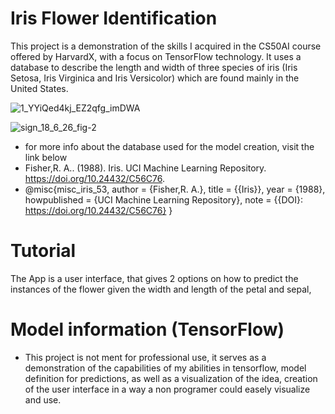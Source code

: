 # Iris Flower Identification
  This project is a demonstration of the skills I acquired in the CS50AI course offered by HarvardX,  with a focus on TensorFlow technology. It uses a database to describe the length and         width of three species of iris (Iris Setosa, Iris Virginica and Iris Versicolor)  which are found mainly in the United States.
  
![1_YYiQed4kj_EZ2qfg_imDWA](https://github.com/Superjoa10/iris_identif-GUI/assets/108309932/aa1d8587-576a-496f-9e04-af66c74e9789)

![sign_18_6_26_fig-2](https://github.com/Superjoa10/iris_identif-GUI/assets/108309932/80163573-6ad6-47c6-a563-d7bcba590b94)

* for more info about the database used for the model creation, visit the link below
* Fisher,R. A.. (1988). Iris. UCI Machine Learning Repository. https://doi.org/10.24432/C56C76.
* @misc{misc_iris_53,
  author       = {Fisher,R. A.},
  title        = {{Iris}},
  year         = {1988},
  howpublished = {UCI Machine Learning Repository},
  note         = {{DOI}: https://doi.org/10.24432/C56C76}
}

# Tutorial 
The App is a user interface, that gives 2 options on how to predict the instances of the flower given the width and length of the petal and sepal,

# Model information (TensorFlow)


* This project is not ment for professional use, it serves as a demonstration of the capabilities of my abilities in tensorflow, model definition for predictions, as well as a visualization of the idea, creation of the user interface in a way a non programer could easely visualize and use.
